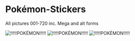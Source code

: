 # Pokémon-Stickers
All pictures 001-720 inc. Mega and alt forms


![!!!!!POKÉMON!!!!!](http://i.imgur.com/eoE44Kx.png)
![!!!!!POKÉMON!!!!!](http://i.imgur.com/ftEEYMA.png)
![!!!!!POKÉMON!!!!!](http://i.imgur.com/1ZAvxgz.png)
